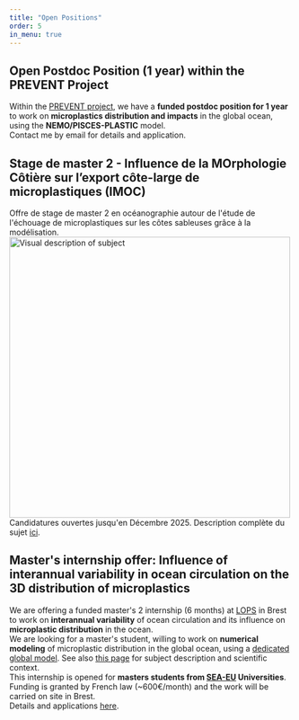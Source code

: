 ```yaml
---
title: "Open Positions"
order: 5
in_menu: true
---
```

## Open Postdoc Position (1 year) within the PREVENT Project
Within the [PREVENT project](https://prevent.lsce.ipsl.fr/), we have a **funded postdoc position for 1 year** to work on **microplastics distribution and impacts** in the global ocean, using the **NEMO/PISCES-PLASTIC** model.  
Contact me by email for details and application. 


## Stage de master 2 - Influence de la MOrphologie Côtière sur l’export côte-large de microplastiques (IMOC)
Offre de stage de master 2 en océanographie autour de l'étude de l'échouage de microplastiques sur les côtes sableuses grâce à la modélisation. 
<img src="{% link images/stage_description.png %}" alt="Visual description of subject" width="500">
Candidatures ouvertes jusqu'en Décembre 2025. Description complète du sujet [ici](https://crichon-lemar.github.io/camillerichon/2025/10/28/offre-stage-m2-sur-les-puits-cotiers-de-microplastiques,-candidatures-ouvertes!.html). 

## Master's internship offer: Influence of interannual variability in ocean circulation on the 3D distribution of microplastics
We are offering a funded master's 2 internship (6 months) at [LOPS](https://www.umr-lops.fr/) in Brest to work on **interannual variability** of ocean circulation and its influence on **microplastic distribution** in the ocean.   
We are looking for a master's student, willing to work on **numerical modeling** of microplastic distribution in the global ocean, using a [dedicated global model](https://www.frontiersin.org/journals/marine-science/articles/10.3389/fmars.2022.947309/full). See also [this page](https://crichon-lemar.github.io/camillerichon/2025/10/28/master-s-2-internship-project-on-the-influence-of-interannual-variability-in-ocean-circulation-on-the-3d-distribution-of-microplastics.html) for subject description and scientific context.   
This internship is opened for **masters students from [SEA-EU](https://sea-eu.org/) Universities**. Funding is granted by French law (~600€/month) and the work will be carried on site in Brest.  
Details and applications [here](https://sea-eu.org/opportunity-browser/internship-influence-of-interannual-variability-in-ocean-circulation-on-the-3d-distribution-of-microplastics/). 